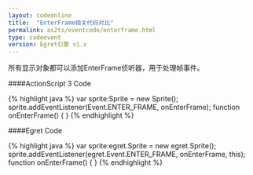 ```yaml
---
layout: codeonline
title:  "EnterFrame相关代码对比"
permalink: as2ts/eventcode/enterframe.html
type: codeevent
version: Egret引擎 v1.x
---
```


所有显示对象都可以添加EnterFrame侦听器，用于处理帧事件。

####ActionScript 3 Code

{% highlight java  %}
var sprite:Sprite = new Sprite();
sprite.addEventListener(Event.ENTER_FRAME, onEnterFrame);
function onEnterFrame()
{
}
{% endhighlight %}

####Egret Code

{% highlight java  %}
var sprite:egret.Sprite = new egret.Sprite();
sprite.addEventListener(egret.Event.ENTER_FRAME, onEnterFrame, this);
function onEnterFrame()
{
}
{% endhighlight %}